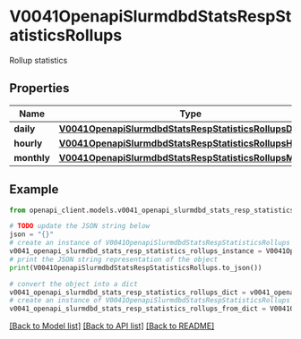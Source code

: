 # V0041OpenapiSlurmdbdStatsRespStatisticsRollups

Rollup statistics

## Properties

Name | Type | Description | Notes
------------ | ------------- | ------------- | -------------
**daily** | [**V0041OpenapiSlurmdbdStatsRespStatisticsRollupsDaily**](V0041OpenapiSlurmdbdStatsRespStatisticsRollupsDaily.md) |  | [optional] 
**hourly** | [**V0041OpenapiSlurmdbdStatsRespStatisticsRollupsHourly**](V0041OpenapiSlurmdbdStatsRespStatisticsRollupsHourly.md) |  | [optional] 
**monthly** | [**V0041OpenapiSlurmdbdStatsRespStatisticsRollupsMonthly**](V0041OpenapiSlurmdbdStatsRespStatisticsRollupsMonthly.md) |  | [optional] 

## Example

```python
from openapi_client.models.v0041_openapi_slurmdbd_stats_resp_statistics_rollups import V0041OpenapiSlurmdbdStatsRespStatisticsRollups

# TODO update the JSON string below
json = "{}"
# create an instance of V0041OpenapiSlurmdbdStatsRespStatisticsRollups from a JSON string
v0041_openapi_slurmdbd_stats_resp_statistics_rollups_instance = V0041OpenapiSlurmdbdStatsRespStatisticsRollups.from_json(json)
# print the JSON string representation of the object
print(V0041OpenapiSlurmdbdStatsRespStatisticsRollups.to_json())

# convert the object into a dict
v0041_openapi_slurmdbd_stats_resp_statistics_rollups_dict = v0041_openapi_slurmdbd_stats_resp_statistics_rollups_instance.to_dict()
# create an instance of V0041OpenapiSlurmdbdStatsRespStatisticsRollups from a dict
v0041_openapi_slurmdbd_stats_resp_statistics_rollups_from_dict = V0041OpenapiSlurmdbdStatsRespStatisticsRollups.from_dict(v0041_openapi_slurmdbd_stats_resp_statistics_rollups_dict)
```
[[Back to Model list]](../README.md#documentation-for-models) [[Back to API list]](../README.md#documentation-for-api-endpoints) [[Back to README]](../README.md)



